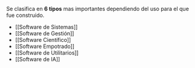 Se clasifica en **6 tipos** mas importantes dependiendo del uso para el que fue construido.

* [[Software de Sistemas]]
* [[Software de Gestión]]
* [[Software Científico]]
* [[Software Empotrado]]
* [[Software de Utilitarios]]
* [[Software de IA]]